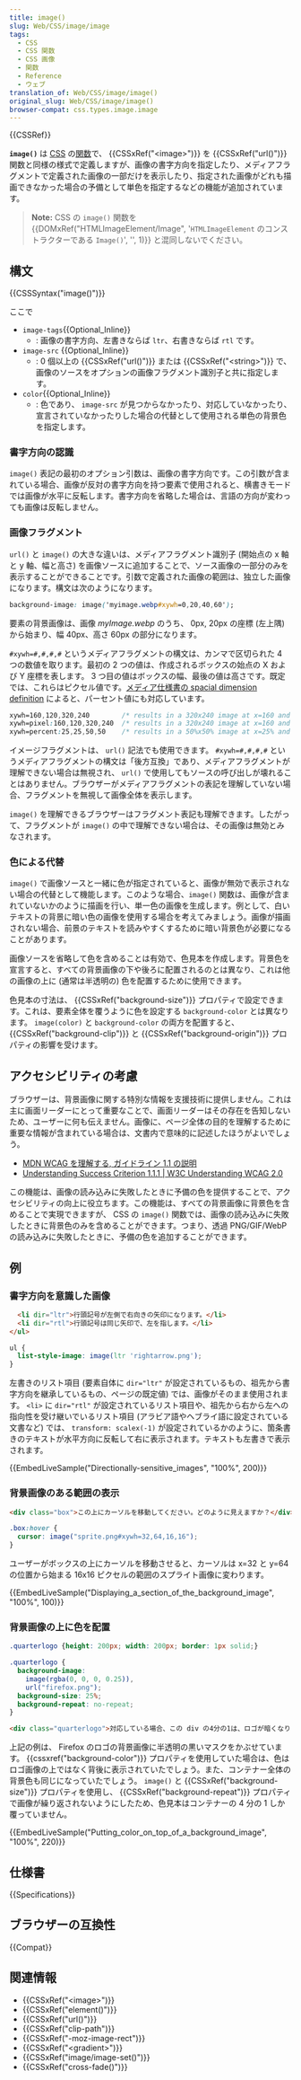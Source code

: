 ```yaml
---
title: image()
slug: Web/CSS/image/image
tags:
  - CSS
  - CSS 関数
  - CSS 画像
  - 関数
  - Reference
  - ウェブ
translation_of: Web/CSS/image/image()
original_slug: Web/CSS/image/image()
browser-compat: css.types.image.image
---
```

{{CSSRef}}

**`image()`** は [CSS](/ja/docs/Web/CSS) の[関数](/ja/docs/Web/CSS/CSS_Functions)で、 {{CSSxRef("&lt;image&gt;")}} を {{CSSxRef("url()")}} 関数と同様の様式で定義しますが、画像の書字方向を指定したり、メディアフラグメントで定義された画像の一部だけを表示したり、指定された画像がどれも描画できなかった場合の予備として単色を指定するなどの機能が追加されています。

> **Note:** CSS の `image()` 関数を {{DOMxRef("HTMLImageElement/Image", '`HTMLImageElement` のコンストラクターである `Image()`', '', 1)}} と混同しないでください。

## 構文

{{CSSSyntax("image()")}}

ここで

- `image-tags`{{Optional_Inline}}
  - : 画像の書字方向、左書きならば `ltr`、右書きならば `rtl` です。
- `image-src` {{Optional_Inline}}
  - : 0 個以上の {{CSSxRef("url()")}} または {{CSSxRef("&lt;string&gt;")}} で、画像のソースをオプションの画像フラグメント識別子と共に指定します。
- `color`{{Optional_Inline}}
  - : 色であり、 `image-src` が見つからなかったり、対応していなかったり、宣言されていなかったりした場合の代替として使用される単色の背景色を指定します。

### 書字方向の認識

`image()` 表記の最初のオプション引数は、画像の書字方向です。この引数が含まれている場合、画像が反対の書字方向を持つ要素で使用されると、横書きモードでは画像が水平に反転します。書字方向を省略した場合は、言語の方向が変わっても画像は反転しません。

### 画像フラグメント

`url()` と `image()` の大きな違いは、メディアフラグメント識別子 (開始点の x 軸と y 軸、幅と高さ) を画像ソースに追加することで、ソース画像の一部分のみを表示することができることです。引数で定義された画像の範囲は、独立した画像になります。構文は次のようになります。

```css
background-image: image('myimage.webp#xywh=0,20,40,60');
```

要素の背景画像は、画像 _myImage.webp_ のうち、 0px, 20px の座標 (左上隅) から始まり、幅 40px、高さ 60px の部分になります。


`#xywh=#,#,#,#` というメディアフラグメントの構文は、カンマで区切られた 4 つの数値を取ります。最初の 2 つの値は、作成されるボックスの始点の X および Y 座標を表します。 3 つ目の値はボックスの幅、最後の値は高さです。既定では、これらはピクセル値です。[メディア仕様書の spacial dimension definition](https://www.w3.org/TR/media-frags/#naming-space) によると、パーセント値にも対応しています。

```css
xywh=160,120,320,240        /* results in a 320x240 image at x=160 and y=120 */
xywh=pixel:160,120,320,240  /* results in a 320x240 image at x=160 and y=120 */
xywh=percent:25,25,50,50    /* results in a 50%x50% image at x=25% and y=25% */
```

イメージフラグメントは、 `url()` 記法でも使用できます。 `#xywh=#,#,#,#` というメディアフラグメントの構文は「後方互換」であり、メディアフラグメントが理解できない場合は無視され、 `url()` で使用してもソースの呼び出しが壊れることはありません。ブラウザーがメディアフラグメントの表記を理解していない場合、フラグメントを無視して画像全体を表示します。

`image()` を理解できるブラウザーはフラグメント表記も理解できます。したがって、フラグメントが `image()` の中で理解できない場合は、その画像は無効とみなされます。

### 色による代替

`image()` で画像ソースと一緒に色が指定されていると、画像が無効で表示されない場合の代替として機能します。このような場合、`image()` 関数は、画像が含まれていないかのように描画を行い、単一色の画像を生成します。例として、白いテキストの背景に暗い色の画像を使用する場合を考えてみましょう。画像が描画されない場合、前景のテキストを読みやすくするために暗い背景色が必要になることがあります。

画像ソースを省略して色を含めることは有効で、色見本を作成します。背景色を宣言すると、すべての背景画像の下や後ろに配置されるのとは異なり、これは他の画像の上に (通常は半透明の) 色を配置するために使用できます。

色見本の寸法は、 {{CSSxRef("background-size")}} プロパティで設定できます。これは、要素全体を覆うように色を設定する `background-color` とは異なります。 `image(color)` と `background-color` の両方を配置すると、 {{CSSxRef("background-clip")}} と {{CSSxRef("background-origin")}} プロパティの影響を受けます。

## アクセシビリティの考慮

ブラウザーは、背景画像に関する特別な情報を支援技術に提供しません。これは主に画面リーダーにとって重要なことで、画面リーダーはその存在を告知しないため、ユーザーに何も伝えません。画像に、ページ全体の目的を理解するために重要な情報が含まれている場合は、文書内で意味的に記述したほうがよいでしょう。

- [MDN WCAG を理解する, ガイドライン 1.1 の説明](/ja/docs/Web/Accessibility/Understanding_WCAG/Perceivable#guideline_1.1_%e2%80%94_providing_text_alternatives_for_non-text_content)
- [Understanding Success Criterion 1.1.1 | W3C Understanding WCAG 2.0](https://www.w3.org/TR/2016/NOTE-UNDERSTANDING-WCAG20-20161007/text-equiv-all.html)

この機能は、画像の読み込みに失敗したときに予備の色を提供することで、アクセシビリティの向上に役立ちます。この機能は、すべての背景画像に背景色を含めることで実現できますが、 CSS の `image()` 関数では、画像の読み込みに失敗したときに背景色のみを含めることができます。つまり、透過 PNG/GIF/WebP の読み込みに失敗したときに、予備の色を追加することができます。

## 例

<h3 id="Directionally-sensitive_images">書字方向を意識した画像</h3>

```html
  <li dir="ltr">行頭記号が左側で右向きの矢印になります。</li>
  <li dir="rtl">行頭記号は同じ矢印で、左を指します。</li>
</ul>
```

```css
ul {
  list-style-image: image(ltr 'rightarrow.png');
}
```

左書きのリスト項目 (要素自体に `dir="ltr"` が設定されているもの、祖先から書字方向を継承しているもの、ページの既定値) では、画像がそのまま使用されます。 `<li>` に `dir="rtl"` が設定されているリスト項目や、祖先から右から左への指向性を受け継いでいるリスト項目 (アラビア語やヘブライ語に設定されている文書など) では、 `transform: scalex(-1)` が設定されているかのように、箇条書きのテキストが水平方向に反転して右に表示されます。テキストも左書きで表示されます。

{{EmbedLiveSample("Directionally-sensitive_images", "100%", 200)}}

<h3 id="Displaying_a_section_of_the_background_image">背景画像のある範囲の表示</h3>

```html
<div class="box">この上にカーソルを移動してください。どのように見えますか？</div>
```

```css
.box:hover {
  cursor: image("sprite.png#xywh=32,64,16,16");
}
```

ユーザーがボックスの上にカーソルを移動させると、カーソルは x=32 と y=64 の位置から始まる 16x16 ピクセルの範囲のスプライト画像に変わります。

{{EmbedLiveSample("Displaying_a_section_of_the_background_image", "100%", 100)}}

<h3 id="Putting_color_on_top_of_a_background_image">背景画像の上に色を配置</h3>

```css hidden
.quarterlogo {height: 200px; width: 200px; border: 1px solid;}
```

```css
.quarterlogo {
  background-image:
    image(rgba(0, 0, 0, 0.25)),
    url("firefox.png");
  background-size: 25%;
  background-repeat: no-repeat;
}
```

```html
<div class="quarterlogo">対応している場合、この div の4分の1は、ロゴが暗くなります</div>
```

上記の例は、 Firefox のロゴの背景画像に半透明の黒いマスクをかぶせています。 {{cssxref("background-color")}} プロパティを使用していた場合は、色はロゴ画像の上ではなく背後に表示されていたでしょう。また、コンテナー全体の背景色も同じになっていたでしょう。 `image()` と {{CSSxRef("background-size")}} プロパティを使用し、 {{CSSxRef("background-repeat")}} プロパティで画像が繰り返されないようにしたため、色見本はコンテナーの 4 分の 1 しか覆っていません。

{{EmbedLiveSample("Putting_color_on_top_of_a_background_image", "100%", 220)}}

## 仕様書

{{Specifications}}

## ブラウザーの互換性

{{Compat}}

## 関連情報

- {{CSSxRef("&lt;image&gt;")}}
- {{CSSxRef("element()")}}
- {{CSSxRef("url()")}}
- {{CSSxRef("clip-path")}}
- {{CSSxRef("-moz-image-rect")}}
- {{CSSxRef("&lt;gradient&gt;")}}
- {{CSSxRef("image/image-set()")}}
- {{CSSxRef("cross-fade()")}}
